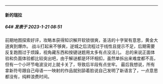 

*****

####  新的瑞拉  
##### 64#       发表于 2023-1-21 08:51

前期地图探索好评，攻略本获得知识解开软锁很爽，圣洁的十字架有意思，黄金大道爽到爆炸。
战斗打起来不够爽，逆城之后流程过于线性且提示不足，后期需要反复跑图过于烦躁，视角藏东西和按键谜题用太多有点没活儿。
总的来说正面体验和负面体验都比较突出吧，由于解谜都是环环相扣，虽然单拆出来难度都不高，但有一个小环节电波没对上就卡关了，导致后半段有点坐牢。
最后我想说，所有拿新符号跟自己母语一一映射的作品就别舔着脸说自己发明了新语言了，一点意思都没有，纯粹浪费时间。


